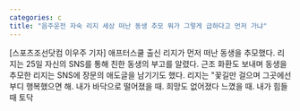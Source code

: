 ```yaml
---
categories: c
title: "음주운전 자숙 리지 세상 떠난 동생 추모 뭐가 그렇게 급하다고 먼저 가냐"
---
```

[스포츠조선닷컴 이우주 기자] 애프터스쿨 출신 리지가 먼저 떠난 동생을 추모했다. 리지는 25일 자신의 SNS를 통해 친한 동생의 부고를 알렸다. 근조 화환도 보내며 동생을 추모한 리지는 SNS에 장문의 애도글을 남기기도 했다. 리지는 "꽃길만 걸으며 그곳에선 부디 행복했으면 해. 내가 바닥으로 떨어졌을 때. 희망도 없어졌다 느꼈을 때. 내가 힘들 때 토닥